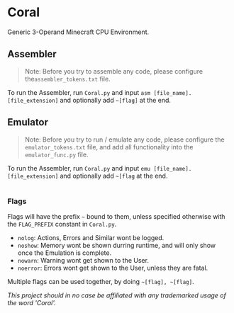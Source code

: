 # Coral
Generic 3-Operand Minecraft CPU Environment.

## Assembler

> Note: Before you try to assemble any code, please configure the`assembler_tokens.txt` file.

To run the Assembler, run `Coral.py` and input `asm [file_name].[file_extension]` and optionally add `~[flag]` at the end.

## Emulator

> Note: Before you try to run / emulate any code, please configure the `emulator_tokens.txt` file, and add all functionality into the `emulator_func.py` file.

To run the Assembler, run `Coral.py` and input `emu [file_name].[file_extension]` and optionally add `~[flag` at the end.

#
### Flags
Flags will have the prefix `~` bound to them, unless specified otherwise with the `FLAG_PREFIX` constant in `Coral.py`.

* `nolog`: Actions, Errors and Similar wont be logged.
* `noshow`: Memory wont be shown durring runtime, and will only show once the Emulation is complete.
* `nowarn`: Warning wont get shown to the User. 
* `noerror`: Errors wont get shown to the User, unless they are fatal.

Multiple flags can be used together, by doing `~[flag], ~[flag]`. 

*This project should in no case be affiliated with any trademarked usage of the word 'Coral'.*
